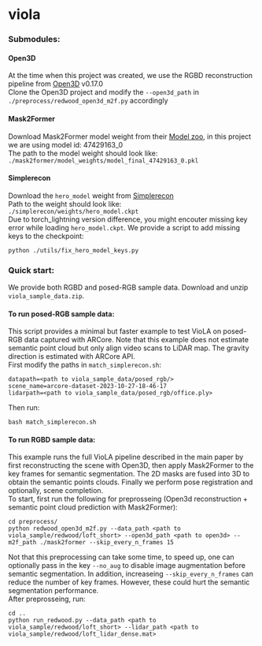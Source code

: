 # viola


### Submodules:
#### Open3D
At the time when this project was created, we use the RGBD reconstruction pipeline from [Open3D](https://github.com/isl-org/Open3D) v0.17.0<br />
Clone the Open3D project and modify the `--open3d_path` in `./preprocess/redwood_open3d_m2f.py` accordingly
#### Mask2Former
Download Mask2Former model weight from their [Model zoo](https://github.com/facebookresearch/Mask2Former/blob/main/MODEL_ZOO.md), in this project we are using model id: 47429163_0<br />
The path to the model weight should look like:<br />
`./mask2former/model_weights/model_final_47429163_0.pkl`<br />

#### Simplerecon
Download the `hero_model` weight from [Simplerecon](https://github.com/nianticlabs/simplerecon#-models)<br />
Path to the weight should look like:<br />
`./simplerecon/weights/hero_model.ckpt`<br />
Due to torch_lightning version difference, you might encouter missing key error while loading `hero_model.ckpt`. We provide a script to add missing keys to the checkpoint:<br />
```
python ./utils/fix_hero_model_keys.py 
```

### Quick start:
We provide both RGBD and posed-RGB sample data. Download and unzip `viola_sample_data.zip`.<br />
#### To run posed-RGB sample data: <br />
This script provides a minimal but faster example to test VioLA on posed-RGB data captured with ARCore. Note that this example does not estimate semantic point cloud but only align video scans to LiDAR map. The gravity direction is estimated with ARCore API. <br />
First modify the paths in `match_simplerecon.sh`:<br />
```
datapath=<path to viola_sample_data/posed_rgb/>
scene_name=arcore-dataset-2023-10-27-18-46-17
lidarpath=<path to viola_sample_data/posed_rgb/office.ply>
```
Then run:<br />
```
bash match_simplerecon.sh 
```
#### To run RGBD sample data: <br />
This example runs the full VioLA pipeline described in the main paper by first reconstructing the scene with Open3D, then apply Mask2Former to the key frames for semantic segmentation. The 2D masks are fused into 3D to obtain the semantic points clouds. Finally we perform pose registration and optionally, scene completion.<br />
To start, first run the following for preprosseing (Open3d reconstruction + semantic point cloud prediction with Mask2Former):<br />
```
cd preprocess/
python redwood_open3d_m2f.py --data_path <path to viola_sample/redwood/loft_short> --open3d_path <path to open3d> --m2f_path ./mask2former --skip_every_n_frames 15
```
Not that this preprocessing can take some time, to speed up, one can optionally pass in the key `--no_aug` to disable image augmentation before semantic segmentation. In addition, increaseing `--skip_every_n_frames` can reduce the number of key frames. However, these could hurt the semantic segmentation performance.<br />
After preprosseing, run:<br />
```
cd ..
python run_redwood.py --data_path <path to viola_sample/redwood/loft_short> --lidar_path <path to viola_sample/redwood/loft_lidar_dense.mat>
```



